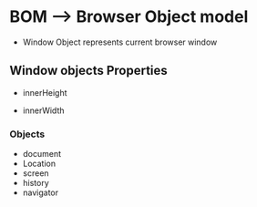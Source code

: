 # BOM --> Browser Object model

- Window Object represents current browser window

## Window objects Properties

- innerHeight
* innerWidth

###  Objects
* document
* Location
* screen
* history
* navigator

